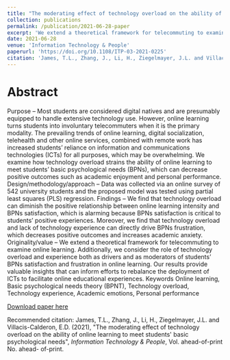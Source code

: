 ```yaml
---
title: "The moderating effect of technology overload on the ability of online learning to meet students’ basic psychological needs"
collection: publications
permalink: /publication/2021-06-28-paper
excerpt: 'We extend a theoretical framework for telecommuting to examine online learning. Additionally, we consider the role of technology overload and experience both as drivers and as moderators of students’ BPNs satisfaction and frustration in online learning. Our results provide valuable insights that can inform efforts to rebalance the deployment of ICTs to facilitate online educational experiences.'
date: 2021-06-28
venue: 'Information Technology & People'
paperurl: 'https://doi.org/10.1108/ITP-03-2021-0225'
citation: 'James, T.L., Zhang, J., Li, H., Ziegelmayer, J.L. and Villacis-Calderon, E.D. (2021), "The moderating effect of technology overload on the ability of online learning to meet students' basic psychological needs", <i>Information Technology & People </i>, Vol. ahead-of-print No. ahead- of-print.'
---
```

Abstract
=====
Purpose – Most students are considered digital natives and are presumably equipped to handle extensive technology use. However, online learning turns students into involuntary telecommuters when it is the primary modality. The prevailing trends of online learning, digital socialization, telehealth and other online services, combined with remote work has increased students’ reliance on information and communications technologies (ICTs) for all purposes, which may be overwhelming. We examine how technology overload strains the ability of online learning to meet students’ basic psychological needs (BPNs), which can decrease positive outcomes such as academic enjoyment and personal performance.
Design/methodology/approach – Data was collected via an online survey of 542 university students and the proposed model was tested using partial least squares (PLS) regression.
Findings – We find that technology overload can diminish the positive relationship between online learning intensity and BPNs satisfaction, which is alarming because BPNs satisfaction is critical to students’ positive experiences. Moreover, we find that technology overload and lack of technology experience can directly drive BPNs frustration, which decreases positive outcomes and increases academic anxiety.
Originality/value – We extend a theoretical framework for telecommuting to examine online learning. Additionally, we consider the role of technology overload and experience both as drivers and as moderators of students’ BPNs satisfaction and frustration in online learning. Our results provide valuable insights that can inform efforts to rebalance the deployment of ICTs to facilitate online educational experiences.
Keywords Online learning, Basic psychological needs theory (BPNT), Technology overload, Technology experience, Academic emotions, Personal performance

[Download paper here](https://doi.org/10.1108/ITP-03-2021-0225)

Recommended citation: James, T.L., Zhang, J., Li, H., Ziegelmayer, J.L. and Villacis-Calderon, E.D. (2021), "The moderating effect of technology overload on the ability of online learning to meet students' basic psychological needs", <i>Information Technology & People</i>, Vol. ahead-of-print No. ahead- of-print.